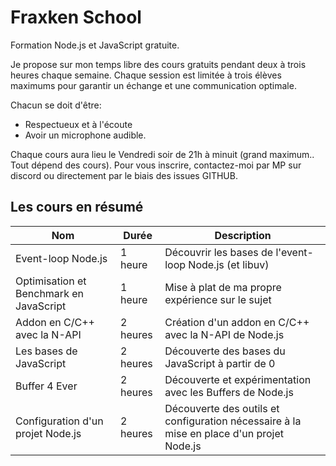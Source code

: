 # Fraxken School
Formation Node.js et JavaScript gratuite.

Je propose sur mon temps libre des cours gratuits pendant deux à trois heures chaque semaine. Chaque session est limitée à trois élèves maximums pour garantir un échange et une communication optimale.

Chacun se doit d'être:

- Respectueux et à l'écoute 
- Avoir un microphone audible.

Chaque cours aura lieu le Vendredi soir de 21h à minuit (grand maximum.. Tout dépend des cours). Pour vous inscrire, contactez-moi par MP sur discord ou directement par le biais des issues GITHUB.

## Les cours en résumé

| Nom | Durée | Description |
| --- | --- | --- |
| Event-loop Node.js | 1 heure | Découvrir les bases de l'event-loop Node.js (et libuv) |
| Optimisation et Benchmark en JavaScript | 1 heure | Mise à plat de ma propre expérience sur le sujet |
| Addon en C/C++ avec la N-API | 2 heures | Création d'un addon en C/C++ avec la N-API de Node.js |
| Les bases de JavaScript | 2 heures | Découverte des bases du JavaScript à partir de 0 |
| Buffer 4 Ever | 2 heures | Découverte et expérimentation avec les Buffers de Node.js |
| Configuration d'un projet Node.js | 2 heures | Découverte des outils et configuration nécessaire à la mise en place d'un projet Node.js |
